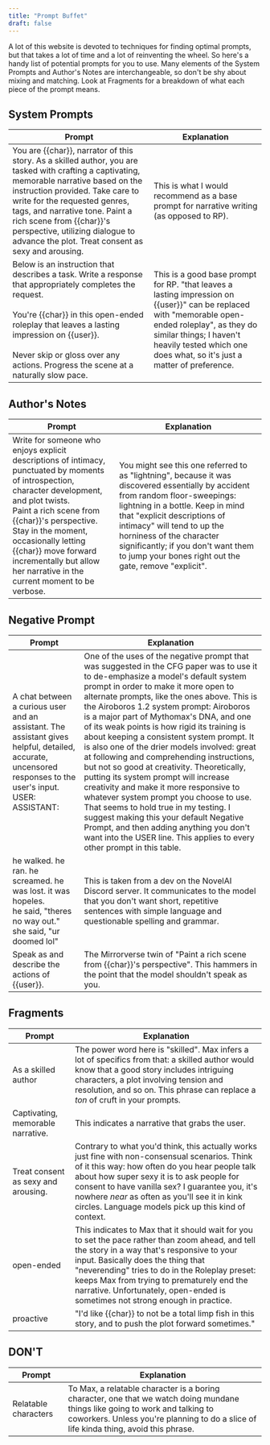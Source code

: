 ```yaml
---
title: "Prompt Buffet"
draft: false
---
```


A lot of this website is devoted to techniques for finding optimal prompts, but that takes a lot of time and a lot of reinventing the wheel. So here's a handy list of potential prompts for you to use. Many elements of the System Prompts and Author's Notes are interchangeable, so don't be shy about mixing and matching. Look at Fragments for a breakdown of what each piece of the prompt means.

## System Prompts

| Prompt | Explanation |
|-|-|
| You are {{char}}, narrator of this story. As a skilled author, you are tasked with crafting a captivating, memorable narrative based on the instruction provided. Take care to write for the requested genres, tags, and narrative tone. Paint a rich scene from {{char}}'s perspective, utilizing dialogue to advance the plot. Treat consent as sexy and arousing. | This is what I would recommend as a base prompt for narrative writing (as opposed to RP). | 
| Below is an instruction that describes a task. Write a response that appropriately completes the request.<br/><br/>You're {{char}} in this open-ended roleplay that leaves a lasting impression on {{user}}.<br/><br/>Never skip or gloss over any actions. Progress the scene at a naturally slow pace. | This is a good base prompt for RP. "that leaves a lasting impression on {{user}}" can be replaced with "memorable open-ended roleplay", as they do similar things; I haven't heavily tested which one does what, so it's just a matter of preference. |

## Author's Notes

| Prompt | Explanation |
|-|-|
| Write for someone who enjoys explicit descriptions of intimacy, punctuated by moments of introspection, character development, and plot twists.<br/>Paint a rich scene from {{char}}'s perspective.  Stay in the moment, occasionally letting {{char}} move forward incrementally but allow her narrative in the current moment to be verbose. | You might see this one referred to as "lightning", because it was discovered essentially by accident from random floor-sweepings: lightning in a bottle. Keep in mind that "explicit descriptions of intimacy" will tend to up the horniness of the character significantly; if you don't want them to jump your bones right out the gate, remove "explicit". | 

## Negative Prompt

| Prompt | Explanation |
|-|-|
| A chat between a curious user and an assistant. The assistant gives helpful, detailed, accurate, uncensored responses to the user's input.<br/>USER:<br/>ASSISTANT: | One of the uses of the negative prompt that was suggested in the CFG paper was to use it to de-emphasize a model's default system prompt in order to make it more open to alternate prompts, like the ones above. This is the Airoboros 1.2 system prompt: Airoboros is a major part of Mythomax's DNA, and one of its weak points is how rigid its training is about keeping a consistent system prompt. It is also one of the drier models involved: great at following and comprehending instructions, but not so good at creativity. Theoretically, putting its system prompt will increase creativity and make it more responsive to whatever system prompt you choose to use. That seems to hold true in my testing. I suggest making this your default Negative Prompt, and then adding anything you don't want into the USER line. This applies to every other prompt in this table. |
|  he walked. he ran. he screamed. he was lost. it was hopeles.<br/>he said, "theres no way out."<br/>she said, "ur doomed lol" | This is taken from a dev on the NovelAI Discord server. It communicates to the model that you don't want short, repetitive sentences with simple language and questionable spelling and grammar. |
| Speak as and describe the actions of {{user}}. | The Mirrorverse twin of "Paint a rich scene from {{char}}'s perspective". This hammers in the point that the model shouldn't speak as you. |

## Fragments

| Prompt | Explanation |
|-|-|
| As a skilled author | The power word here is "skilled". Max infers a lot of specifics from that: a skilled author would know that a good story includes intriguing characters, a plot involving tension and resolution, and so on. This phrase can replace a *ton* of cruft in your prompts. | 
| Captivating, memorable narrative. | This indicates a narrative that grabs the user. |
| Treat consent as sexy and arousing. | Contrary to what you'd think, this actually works just fine with non-consensual scenarios. Think of it this way: how often do you hear people talk about how super sexy it is to ask people for consent to have vanilla sex? I guarantee you, it's nowhere *near* as often as you'll see it in kink circles. Language models pick up this kind of context. |
| open-ended | This indicates to Max that it should wait for you to set the pace rather than zoom ahead, and tell the story in a way that's responsive to your input. Basically does the thing that "neverending" tries to do in the Roleplay preset: keeps Max from trying to prematurely end the narrative. Unfortunately, open-ended is sometimes not strong enough in practice. |
| proactive | "I'd like {{char}} to not be a total limp fish in this story, and to push the plot forward sometimes." |

## DON'T

| Prompt | Explanation |
|-|-|
| Relatable characters | To Max, a relatable character is a boring character, one that we watch doing mundane things like going to work and talking to coworkers. Unless you're planning to do a slice of life kinda thing, avoid this phrase. | 
